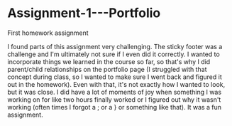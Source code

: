 # Assignment-1---Portfolio
First homework assignment

I found parts of this assignment very challenging. The sticky footer was a challenge and I'm ultimately not sure if I even did it correctly. I wanted to incorporate things we learned in the course so far, so that's why I did parent/child relationships on the portfolio page (I struggled with that concept during class, so I wanted to make sure I went back and figured it out in the homework). Even with that, it's not exactly how I wanted to look, but it was close. I did have a lot of moments of joy when something I was working on for like two hours finally worked or I figured out why it wasn't working (often times I forgot a ; or a } or something like that). It was a fun assignment. 